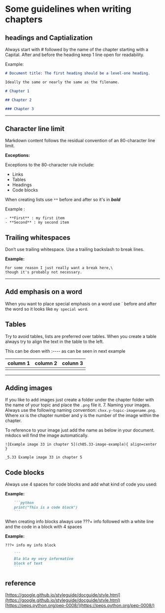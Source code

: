 # Some guidelines when writing chapters

## headings and Captialization

Always start with # followed by the name of the chapter starting with a Capital.
After and before the heading keep 1 line open for readability.

Example:

```markdown
# Document title: The first heading should be a level-one heading.

Ideally the same or nearly the same as the filename.

# Chapter 1

## Chapter 2

### Chapter 3
```

---

## Character line limit

Markdown content follows the residual convention of an 80-character line limit.

**Exceptions:**

Exceptions to the 80-character rule include:

- Links
- Tables
- Headings
- Code blocks

When creating lists use `**` before and after so it's in **_bold_**

Example :

```text
- **First** : my first item
- **Second** : my second item
```

## Trailing whitespaces

Don’t use trailing whitespace. Use a trailing backslash to break lines.

**Example:**

```ascii
For some reason I just really want a break here,\
though it's probably not necessary.
```

---

## Add emphasis on a word

When you want to place special emphasis on a word use \` before and after the word
so it looks like `my special word`.

## Tables

Try to avoid tables, lists are preferred over tables.
When you create a table always try to align the text in the table to the left.

This can be doen with :---- as can be seen in next example

| column 1 | column 2 | colunn 3 |
| :------- | :------- | :------- |
|          |          |          |

---

## Adding images

If you like to add images just create a folder under the chapter folder with
the name of your topic and place the `.png` file it. 7. Naming your images. Always
use the following naming convention: `chxx.y-topic-imagename.png`. Where xx is
the chapter number and y is the number of the image within the chapter.

To reference to your image
just add the name as below in your document. mkdocs will find
the image automatically.

`![Example image 33 in chapter 5](ch05.33-image-example){ align=center }`

`_5.33 Example image 33 in chapter 5`

## Code blocks

Always use 4 spaces for code blocks and add what kind of code you used:

**Example:**

````markdown
    ```python
    print("This is a code block")
    ```
````

When creating info blocks always use ???+ info followed with a white line and
the code in a block with 4 spaces

**Example:**

````markdown
???+ info my info block

    ```
    Bla bla my very informative
    block of text
    ```
````

## reference

[https://google.github.io/styleguide/docguide/style.html](https://google.github.io/styleguide/docguide/style.html)
[https://peps.python.org/pep-0008/](https://peps.python.org/pep-0008/)

```

```

```

```
